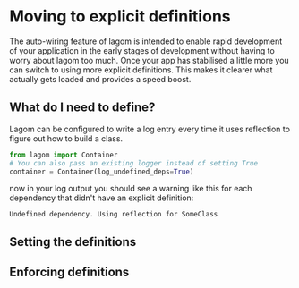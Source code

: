# Moving to explicit definitions

The auto-wiring feature of lagom is intended to enable rapid
development of your application in the early stages of development without
having to worry about lagom too much. Once your app has stabilised a little
more you can switch to using more explicit definitions. This makes it clearer
what actually gets loaded and provides a speed boost.

## What do I need to define?
Lagom can be configured to write a log entry every time it uses reflection
to figure out how to build a class.

```python
from lagom import Container
# You can also pass an existing logger instead of setting True
container = Container(log_undefined_deps=True)
```

now in your log output you should see a warning like this for each
dependency that didn't have an explicit definition:

```
Undefined dependency. Using reflection for SomeClass
```

## Setting the definitions

## Enforcing definitions